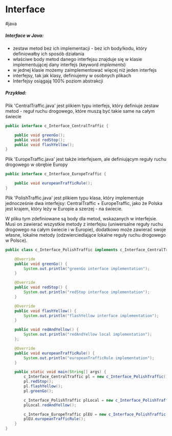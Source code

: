 # Interface
#java 

##### Interface w Java:
- zestaw metod bez ich implementacji - bez ich body/kodu, który definiowałby ich sposób działania 
- właściwe body metod danego interfejsu znajduje się w klasie implementującej dany interfejs (keyword *implements*) 
- w jednej klasie możemy zaimplementować więcej niż jeden interfejs 
- interfejsy, tak jak klasy, definiujemy w osobnych plikach 
- Interfejsy osiągają 100% poziom abstrakcji 

##### Przykład: 
Plik 'CentralTraffic.java' jest plikiem typu interfejs, który definiuje zestaw metod - reguł ruchu drogowego, które muszą być takie same na całym świecie 
```java
public interface c_Interface_CentralTraffic {

    public void greenGo();
    public void redStop();
    public void flashYellow();
}
```
Plik 'EuropeTraffic.java' jest także interfejsem, ale definiującym reguły ruchu drogowego w obrębie Europy
```java
public interface c_Interface_EuropeTraffic {

    public void europeanTrafficRule();
}
```

Plik 'PolishTraffic.java' jest plikiem typu klasa, który implementuje jednocześnie dwa interfejsy: CentralTraffic + EuropeTraffic, jako że Polska jest krajem, który leży w Europie a szerzej - na świecie.

W pliku tym zdefiniowane są body dla metod, wskazanych w interfejsie. Musi on zawierać wszystkie metody z interfejsu (uniwersalne reguły ruchu drogowego na całym świecie i w Europie), dodatkowo może zawierać swoje własne, lokalne metody (odzwierciedlające lokalne reguły ruchu drogowego w Polsce). 

```java
public class c_Interface_PolishTraffic implements c_Interface_CentralTraffic, c_Interface_EuropeTraffic {

    @Override
    public void greenGo() {
        System.out.println("greenGo interface implementation");
    }

    @Override
    public void redStop() {
        System.out.println("redStop interface implementation");
    }

    @Override
    public void flashYellow() {
        System.out.println("flashYellow interface implementation");
    }

    public void redAndYellow() {
        System.out.println("redAndYellow local implementation");
    };

    @Override
    public void europeanTrafficRule() {
        System.out.println("europeanTrafficRule implementation");
    }

    public static void main(String[] args) {
        c_Interface_CentralTraffic pl = new c_Interface_PolishTraffic();
        pl.redStop();
        pl.flashYellow();
        pl.greenGo();

        c_Interface_PolishTraffic plLocal = new c_Interface_PolishTraffic();
        plLocal.redAndYellow();

        c_Interface_EuropeTraffic plEU = new c_Interface_PolishTraffic();
        plEU.europeanTrafficRule();
    }
}
```